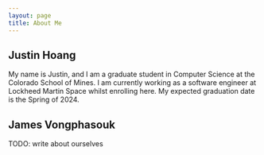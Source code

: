 ```yaml
---
layout: page
title: About Me
---
```


## Justin Hoang

My name is Justin, and I am a graduate student in Computer Science at the
Colorado School of Mines. I am currently working as a software engineer at
Lockheed Martin Space whilst enrolling here. My expected graduation date is the
Spring of 2024.

## James Vongphasouk

TODO: write about ourselves
